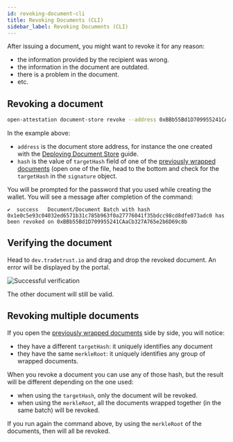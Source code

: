 ```yaml
---
id: revoking-document-cli
title: Revoking Documents (CLI)
sidebar_label: Revoking Documents (CLI)
---
```


After issuing a document, you might want to revoke it for any reason:

- the information provided by the recipient was wrong.
- the information in the document are outdated.
- there is a problem in the document.
- etc.

## Revoking a document

```bash
open-attestation document-store revoke --address 0xBBb55Bd1D709955241CAaCb327A765e2b6D69c8b --hash 0x1e0c5e93c04032ed6571b31c785b963f0a27776041f35bdcc98cd8dfe073adc0  --network sepolia --encrypted-wallet-path wallet.json
```

In the example above:

- `address` is the document store address, for instance the one created with the [Deploying Document Store](/docs/tutorial/verifiable-documents/ethereum/document-store) guide.
- `hash` is the value of `targetHash` field of one of the [previously wrapped documents](/docs/tutorial/verifiable-documents/ethereum/wrapping-document) (open one of the file, head to the bottom and check for the `targetHash` in the `signature` object.

You will be prompted for the password that you used while creating the wallet. You will see a message after completion of the command:

```text
✔  success   Document/Document Batch with hash 0x1e0c5e93c04032ed6571b31c785b963f0a27776041f35bdcc98cd8dfe073adc0 has been revoked on 0xBBb55Bd1D709955241CAaCb327A765e2b6D69c8b
```

## Verifying the document

Head to `dev.tradetrust.io` and drag and drop the revoked document. An error will be displayed by the portal.

![Successful verification](/docs/tutorial/verifiable-documents/ethereum/revoking-document/verifying.png)

The other document will still be valid.

## Revoking multiple documents

If you open the [previously wrapped documents](/docs/tutorial/verifiable-documents/ethereum/wrapping-document) side by side, you will notice:

- they have a different `targetHash`: it uniquely identifies any document
- they have the same `merkleRoot`: it uniquely identifies any group of wrapped documents.

When you revoke a document you can use any of those hash, but the result will be different depending on the one used:

- when using the `targetHash`, only the document will be revoked.
- when using the `merkleRoot`, all the documents wrapped together (in the same batch) will be revoked.

If you run again the command above, by using the `merkleRoot` of the documents, then will all be revoked.
